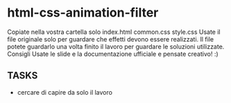 # html-css-animation-filter

Copiate nella vostra cartella solo
index.html
common.css
style.css
Usate il file originale solo per guardare che effetti devono essere realizzati.
Il file potete guardarlo una volta finito il lavoro per guardare le soluzioni utilizzate.
Consigli
Usate le slide e la documentazione ufficiale e pensate creativo! :)

## TASKS 
- cercare di capire da solo il lavoro